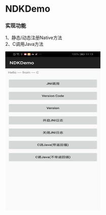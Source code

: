 # NDKDemo

### 实现功能<br>
1、静态/动态注册Native方法<br>
2、C调用Java方法<br>

<img src="https://github.com/881205wzs/NDKDemo/raw/master/default.jpg" height="500" width="300"/>

